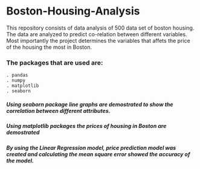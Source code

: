# Boston-Housing-Analysis
This repository consists of data analysis of 500 data set of boston housing. The data are analyzed to predict co-relation between different variables. Most importantly the project determines the variables that affets the price of the housing the most in Boston.  
### The packages that are used are:
    . pandas
    . numpy
    . matplotlib
    . seaborn
    
##### Using seaborn package line graphs are demostrated to show the correlation between different attributes. 

##### Using matplotlib packages the prices of housing in Boston are demostrated
##### By using the Linear Regression model, price prediction model was created and calculating the mean square error showed the accuracy of the model.
